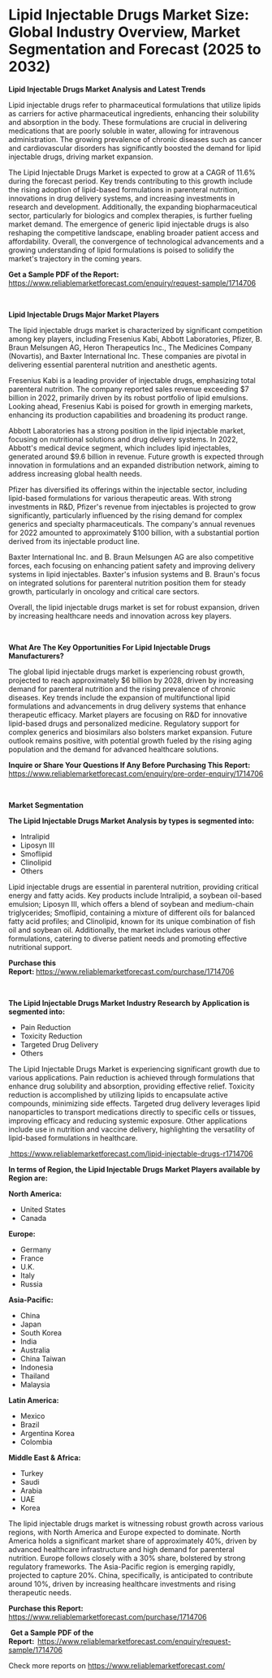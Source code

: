 <p><h1>Lipid Injectable Drugs Market Size: Global Industry Overview, Market Segmentation and Forecast (2025 to 2032)</h1></p><p><strong>Lipid Injectable Drugs Market Analysis and Latest Trends</strong></p>
<p><p>Lipid injectable drugs refer to pharmaceutical formulations that utilize lipids as carriers for active pharmaceutical ingredients, enhancing their solubility and absorption in the body. These formulations are crucial in delivering medications that are poorly soluble in water, allowing for intravenous administration. The growing prevalence of chronic diseases such as cancer and cardiovascular disorders has significantly boosted the demand for lipid injectable drugs, driving market expansion.</p><p>The Lipid Injectable Drugs Market is expected to grow at a CAGR of 11.6% during the forecast period. Key trends contributing to this growth include the rising adoption of lipid-based formulations in parenteral nutrition, innovations in drug delivery systems, and increasing investments in research and development. Additionally, the expanding biopharmaceutical sector, particularly for biologics and complex therapies, is further fueling market demand. The emergence of generic lipid injectable drugs is also reshaping the competitive landscape, enabling broader patient access and affordability. Overall, the convergence of technological advancements and a growing understanding of lipid formulations is poised to solidify the market's trajectory in the coming years.</p></p>
<p><strong>Get a Sample PDF of the Report:&nbsp;</strong> <a href="https://www.reliablemarketforecast.com/enquiry/request-sample/1714706?utm_campaign=1906&utm_medium=2&utm_source=Github&utm_content=ia&utm_term=11012025&utm_id=lipid-injectable-drugs">https://www.reliablemarketforecast.com/enquiry/request-sample/1714706</a></p>
<p>&nbsp;</p>
<p><strong>Lipid Injectable Drugs Major Market Players</strong></p>
<p><p>The lipid injectable drugs market is characterized by significant competition among key players, including Fresenius Kabi, Abbott Laboratories, Pfizer, B. Braun Melsungen AG, Heron Therapeutics Inc., The Medicines Company (Novartis), and Baxter International Inc. These companies are pivotal in delivering essential parenteral nutrition and anesthetic agents.</p><p>Fresenius Kabi is a leading provider of injectable drugs, emphasizing total parenteral nutrition. The company reported sales revenue exceeding $7 billion in 2022, primarily driven by its robust portfolio of lipid emulsions. Looking ahead, Fresenius Kabi is poised for growth in emerging markets, enhancing its production capabilities and broadening its product range.</p><p>Abbott Laboratories has a strong position in the lipid injectable market, focusing on nutritional solutions and drug delivery systems. In 2022, Abbott's medical device segment, which includes lipid injectables, generated around $9.6 billion in revenue. Future growth is expected through innovation in formulations and an expanded distribution network, aiming to address increasing global health needs.</p><p>Pfizer has diversified its offerings within the injectable sector, including lipid-based formulations for various therapeutic areas. With strong investments in R&D, Pfizer's revenue from injectables is projected to grow significantly, particularly influenced by the rising demand for complex generics and specialty pharmaceuticals. The company's annual revenues for 2022 amounted to approximately $100 billion, with a substantial portion derived from its injectable product line.</p><p>Baxter International Inc. and B. Braun Melsungen AG are also competitive forces, each focusing on enhancing patient safety and improving delivery systems in lipid injectables. Baxter's infusion systems and B. Braun's focus on integrated solutions for parenteral nutrition position them for steady growth, particularly in oncology and critical care sectors.</p><p>Overall, the lipid injectable drugs market is set for robust expansion, driven by increasing healthcare needs and innovation across key players.</p></p>
<p>&nbsp;</p>
<p><strong>What Are The Key Opportunities For Lipid Injectable Drugs Manufacturers?</strong></p>
<p><p>The global lipid injectable drugs market is experiencing robust growth, projected to reach approximately $6 billion by 2028, driven by increasing demand for parenteral nutrition and the rising prevalence of chronic diseases. Key trends include the expansion of multifunctional lipid formulations and advancements in drug delivery systems that enhance therapeutic efficacy. Market players are focusing on R&D for innovative lipid-based drugs and personalized medicine. Regulatory support for complex generics and biosimilars also bolsters market expansion. Future outlook remains positive, with potential growth fueled by the rising aging population and the demand for advanced healthcare solutions.</p></p>
<p><strong>Inquire or Share Your Questions If Any Before Purchasing This Report:</strong> <a href="https://www.reliablemarketforecast.com/enquiry/pre-order-enquiry/1714706?utm_campaign=1906&utm_medium=2&utm_source=Github&utm_content=ia&utm_term=11012025&utm_id=lipid-injectable-drugs">https://www.reliablemarketforecast.com/enquiry/pre-order-enquiry/1714706</a></p>
<p>&nbsp;</p>
<p><strong>Market Segmentation</strong></p>
<p><strong>The Lipid Injectable Drugs Market Analysis by types is segmented into:</strong></p>
<p><ul><li>Intralipid</li><li>Liposyn III</li><li>Smoflipid</li><li>Clinolipid</li><li>Others</li></ul></p>
<p><p>Lipid injectable drugs are essential in parenteral nutrition, providing critical energy and fatty acids. Key products include Intralipid, a soybean oil-based emulsion; Liposyn III, which offers a blend of soybean and medium-chain triglycerides; Smoflipid, containing a mixture of different oils for balanced fatty acid profiles; and Clinolipid, known for its unique combination of fish oil and soybean oil. Additionally, the market includes various other formulations, catering to diverse patient needs and promoting effective nutritional support.</p></p>
<p><strong>Purchase this Report:&nbsp;</strong><a href="https://www.reliablemarketforecast.com/purchase/1714706?utm_campaign=1906&utm_medium=2&utm_source=Github&utm_content=ia&utm_term=11012025&utm_id=lipid-injectable-drugs">https://www.reliablemarketforecast.com/purchase/1714706</a></p>
<p>&nbsp;</p>
<p><strong>The Lipid Injectable Drugs Market Industry Research by Application is segmented into:</strong></p>
<p><ul><li>Pain Reduction</li><li>Toxicity Reduction</li><li>Targeted Drug Delivery</li><li>Others</li></ul></p>
<p><p>The Lipid Injectable Drugs Market is experiencing significant growth due to various applications. Pain reduction is achieved through formulations that enhance drug solubility and absorption, providing effective relief. Toxicity reduction is accomplished by utilizing lipids to encapsulate active compounds, minimizing side effects. Targeted drug delivery leverages lipid nanoparticles to transport medications directly to specific cells or tissues, improving efficacy and reducing systemic exposure. Other applications include use in nutrition and vaccine delivery, highlighting the versatility of lipid-based formulations in healthcare.</p></p>
<p><a href="https://www.reliablemarketforecast.com/lipid-injectable-drugs-r1714706?utm_campaign=1906&utm_medium=2&utm_source=Github&utm_content=ia&utm_term=11012025&utm_id=lipid-injectable-drugs">&nbsp;https://www.reliablemarketforecast.com/lipid-injectable-drugs-r1714706</a></p>
<p><strong>In terms of Region, the Lipid Injectable Drugs Market Players available by Region are:</strong></p>
<p>
    <p> <strong> North America: </strong>
        <ul>
            <li>United States</li>
            <li>Canada</li>
        </ul>
        </p> 
    <p> <strong> Europe: </strong>
        <ul>
            <li>Germany</li>
            <li>France</li>
            <li>U.K.</li>
            <li>Italy</li>
            <li>Russia</li>
        </ul>
        </p> 
    <p> <strong> Asia-Pacific: </strong>
        <ul>
            <li>China</li>
            <li>Japan</li>
            <li>South Korea</li>
            <li>India</li>
            <li>Australia</li>
            <li>China Taiwan</li>
            <li>Indonesia</li>
            <li>Thailand</li>
            <li>Malaysia</li>
        </ul>
        </p> 
    <p> <strong> Latin America: </strong>
        <ul>
            <li>Mexico</li>
            <li>Brazil</li>
            <li>Argentina Korea</li>
            <li>Colombia</li>
        </ul>
        </p> 
    <p> <strong> Middle East & Africa: </strong>
        <ul>
            <li>Turkey</li>
            <li>Saudi</li>
            <li>Arabia</li>
            <li>UAE</li>
            <li>Korea</li>
        </ul>
    </p>
    </p>
<p><p>The lipid injectable drugs market is witnessing robust growth across various regions, with North America and Europe expected to dominate. North America holds a significant market share of approximately 40%, driven by advanced healthcare infrastructure and high demand for parenteral nutrition. Europe follows closely with a 30% share, bolstered by strong regulatory frameworks. The Asia-Pacific region is emerging rapidly, projected to capture 20%. China, specifically, is anticipated to contribute around 10%, driven by increasing healthcare investments and rising therapeutic needs.</p></p>
<p><strong>Purchase this Report: </strong><a href="https://www.reliablemarketforecast.com/purchase/1714706?utm_campaign=1906&utm_medium=2&utm_source=Github&utm_content=ia&utm_term=11012025&utm_id=lipid-injectable-drugs">https://www.reliablemarketforecast.com/purchase/1714706</a></p>
<p>&nbsp;<strong>Get a Sample PDF of the Report:&nbsp;&nbsp;</strong><a href="https://www.reliablemarketforecast.com/enquiry/request-sample/1714706?utm_campaign=1906&utm_medium=2&utm_source=Github&utm_content=ia&utm_term=11012025&utm_id=lipid-injectable-drugs">https://www.reliablemarketforecast.com/enquiry/request-sample/1714706</a></p>
<p><strong></strong></p>
<p>Check more reports on <a href="https://www.reliablemarketforecast.com/?utm_campaign=1906&utm_medium=2&utm_source=Github&utm_content=ia&utm_term=11012025&utm_id=lipid-injectable-drugs">https://www.reliablemarketforecast.com/</a></p>